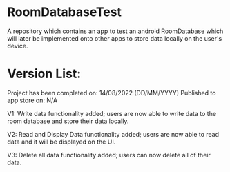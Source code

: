 # RoomDatabaseTest
A repository which contains an app to test an android RoomDatabase which will later be implemented onto other apps to store data locally on the user's device.

# Version List:

Project has been completed on: 14/08/2022 (DD/MM/YYYY)
Published to app store on: N/A

V1: Write data functionality added; users are now able to write data to the room database and store their data locally.

V2: Read and Display Data functionality added; users are now able to read data and it will be displayed on the UI.

V3: Delete all data functionality added; users can now delete all of their data.
